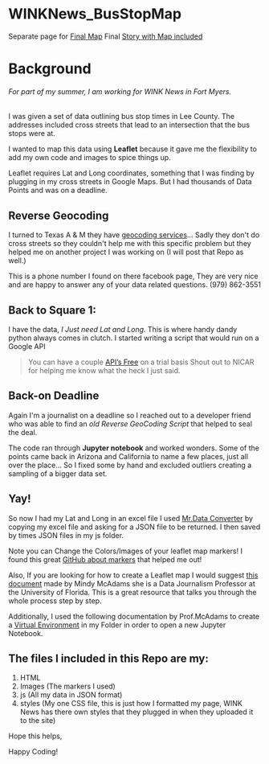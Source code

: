 # WINKNews_BusStopMap

Separate page for [Final Map](https://www.winknews.com/lee-county-bus-stop-times/)
Final [Story with Map included]()

# Background
###### For part of my summer, I am working for WINK News in Fort Myers.

I was given a set of data outlining bus stop times in Lee County. The addresses included cross streets that lead to an intersection that the bus stops were at.

I wanted to map this data using **Leaflet** because it gave me the flexibility to add my own code and images to spice things up. 

Leaflet requires Lat and Long coordinates, something that I was finding by plugging in my cross streets in Google Maps. But I had thousands of Data Points and was on a deadline.

## Reverse Geocoding
I turned to Texas A & M they have [geocoding services](http://geoservices.tamu.edu/Services/Geocode/)… Sadly they don't do cross streets so they couldn't help me with this specific problem but they helped me on another project I was working on (I will post that Repo as well.)

This is a phone number I found on there facebook page, They are very nice and are happy to answer any of your data related questions. 
(979) 862-3551

## Back to Square 1:
I have the data, *I Just need Lat and Long.*
This is where handy dandy python always comes in clutch. 
I started writing a script that would run on a Google API 
>You can have a couple [API’s Free](https://developers.google.com/maps/documentation/geocoding/get-api-key) on a trial basis 
Shout out to NICAR for helping me know what the heck I just said. 

## Back-on Deadline
Again I'm a journalist on a deadline so I reached out to a developer friend who was able to find an *old Reverse GeoCoding Script* that helped to seal the deal. 

The code ran through **Jupyter notebook** and worked wonders. Some of the points came back in Arizona and California to name a few places, just all over the place... So I fixed some by hand and excluded outliers creating a sampling of a bigger data set.

## Yay!
So now I had my Lat and Long in an excel file
I used [Mr.Data Converter](https://shancarter.github.io/mr-data-converter/) by copying my excel file and asking for a JSON file to be returned.
I then saved by times JSON files in my js folder.

Note you can Change the Colors/Images of your leaflet map markers! I found this great [GitHub about markers](https://github.com/pointhi/leaflet-color-markers) that helped me out!

Also, If you are looking for how to create a Leaflet map I would suggest [this document](https://docs.google.com/document/d/1viIoBJKjJhu5wUjGPO2z4UQqkbQlP6KimdPsQdS4oqA/edit)
made by Mindy McAdams she is a Data Journalism Professor at the University of Florida. This is a great resource that talks you through the whole process step by step.


Additionally, I used the following documentation by Prof.McAdams to create a [Virtual Environment](https://docs.google.com/document/d/1g6A5vbniN2ZoFUWaHJD35t9qiXS9raJ14hlzK4qot7g/edit) in my Folder in order to open a new Jupyter Notebook.

## The files I included in this Repo are my:
1. HTML
2. Images (The markers I used)
3. js (All my data in JSON format)
4. styles (My one CSS file, this is just how I formatted my page, WINK News has there own styles that they plugged in when they uploaded it to the site)

Hope this helps,

Happy Coding!
